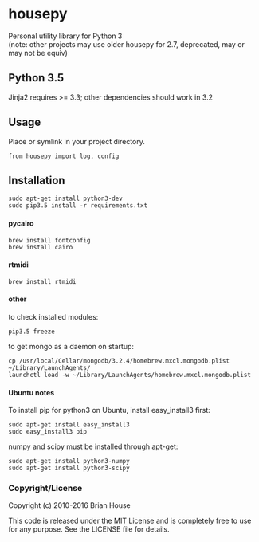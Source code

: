 housepy
=======
Personal utility library for Python 3  
(note: other projects may use older housepy for 2.7, deprecated, may or may not be equiv)


Python 3.5
----------
Jinja2 requires >= 3.3; other dependencies should work in 3.2


Usage
-----
Place or symlink in your project directory.

    from housepy import log, config


Installation
------------
    sudo apt-get install python3-dev
    sudo pip3.5 install -r requirements.txt


#### pycairo

    brew install fontconfig
    brew install cairo

#### rtmidi

    brew install rtmidi


#### other
to check installed modules:

    pip3.5 freeze

to get mongo as a daemon on startup:

    cp /usr/local/Cellar/mongodb/3.2.4/homebrew.mxcl.mongodb.plist ~/Library/LaunchAgents/
    launchctl load -w ~/Library/LaunchAgents/homebrew.mxcl.mongodb.plist



#### Ubuntu notes

To install pip for python3 on Ubuntu, install easy_install3 first:
    
    sudo apt-get install easy_install3
    sudo easy_install3 pip

numpy and scipy must be installed through apt-get:

    sudo apt-get install python3-numpy
    sudo apt-get install python3-scipy


### Copyright/License

Copyright (c) 2010-2016 Brian House

This code is released under the MIT License and is completely free to use for any purpose. See the LICENSE file for details.
